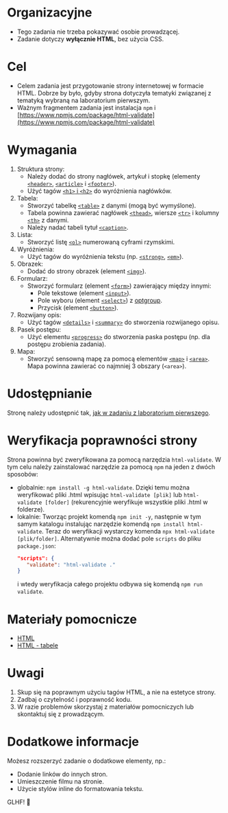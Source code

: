 # Organizacyjne

- Tego zadania nie trzeba pokazywać osobie prowadzącej.
- Zadanie dotyczy **wyłącznie HTML**, bez użycia CSS.

# Cel

- Celem zadania jest przygotowanie strony internetowej w formacie HTML. Dobrze by było, gdyby strona dotyczyła tematyki związanej z tematyką wybraną na laboratorium pierwszym.
- Ważnym fragmentem zadania jest instalacja `npm` i [https://www.npmjs.com/package/html-validate](https://www.npmjs.com/package/html-validate)

# Wymagania

1. Struktura strony:
   - Należy dodać do strony nagłówek, artykuł i stopkę (elementy [`<header>`](https://developer.mozilla.org/en-US/docs/Web/HTML/Element/header), [`<article>`](https://developer.mozilla.org/en-US/docs/Web/HTML/Element/article) i [`<footer>`](https://developer.mozilla.org/en-US/docs/Web/HTML/Element/footer)).
   - Użyć tagów [`<h1>` i `<h2>`](https://developer.mozilla.org/en-US/docs/Web/HTML/Element/Heading_Elements) do wyróżnienia nagłówków.
2. Tabela:
   - Stworzyć tabelkę [`<table>`](https://developer.mozilla.org/en-US/docs/Web/HTML/Element/table) z danymi (mogą być wymyślone).
   - Tabela powinna zawierać nagłówek [`<thead>`](https://developer.mozilla.org/en-US/docs/Web/HTML/Element/thead), wiersze [`<tr>`](https://developer.mozilla.org/en-US/docs/Web/HTML/Element/tr) i kolumny [`<th>`](https://developer.mozilla.org/en-US/docs/Web/HTML/Element/th) z danymi.
   - Należy nadać tabeli tytuł [`<caption>`](https://developer.mozilla.org/en-US/docs/Web/HTML/Element/caption).
3. Lista:
   - Stworzyć listę [`<ol>`](https://developer.mozilla.org/en-US/docs/Web/HTML/Element/ol) numerowaną cyframi rzymskimi.
4. Wyróżnienia:
   - Użyć tagów do wyróżnienia tekstu (np. [`<strong>`](https://developer.mozilla.org/en-US/docs/Web/HTML/Element/strong), [`<em>`](https://developer.mozilla.org/en-US/docs/Web/HTML/Element/em)).
5. Obrazek:
   - Dodać do strony obrazek (element [`<img>`](https://developer.mozilla.org/en-US/docs/Web/HTML/Element/img)).
6. Formularz:
   - Stworzyć formularz (element [`<form>`](https://developer.mozilla.org/en-US/docs/Web/HTML/Element/form)) zawierający między innymi:
       - Pole tekstowe (element [`<input>`](https://developer.mozilla.org/en-US/docs/Web/HTML/Element/input)).
       - Pole wyboru (element [`<select>`](https://developer.mozilla.org/en-US/docs/Web/HTML/Element/select)) z [optgroup](https://developer.mozilla.org/en-US/docs/Web/HTML/Element/select#select_with_grouping_options).
       - Przycisk (element [`<button>`](https://developer.mozilla.org/en-US/docs/Web/HTML/Element/button)).
7. Rozwijany opis:
   - Użyć tagów [`<details>`](https://developer.mozilla.org/en-US/docs/Web/HTML/Element/details) i [`<summary>`](https://developer.mozilla.org/en-US/docs/Web/HTML/Element/summary) do stworzenia rozwijanego opisu.
8. Pasek postępu:
    - Użyć elementu [`<progress>`](https://developer.mozilla.org/en-US/docs/Web/HTML/Element/progress) do stworzenia paska postępu (np. dla postępu zrobienia zadania).
9. Mapa:
    - Stworzyć sensowną mapę za pomocą elementów [`<map>`](https://developer.mozilla.org/en-US/docs/Web/HTML/Element/map) i [`<area>`](https://developer.mozilla.org/en-US/docs/Web/HTML/Element/area). Mapa powinna zawierać co najmniej 3 obszary (`<area>`).

# Udostępnianie

Stronę należy udostępnić tak, [jak w zadaniu z laboratorium pierwszego](https://kciebiera.github.io/www-2425/lab1.html#wystawianie).

# Weryfikacja poprawności strony

Strona powinna być zweryfikowana za pomocą narzędzia `html-validate`. W tym celu należy zainstalować narzędzie za pomocą `npm` na jeden z dwóch sposobów:

- globalnie: `npm install -g html-validate`. Dzięki temu można weryfikować pliki .html wpisując `html-validate [plik]` lub `html-validate [folder]` (rekurencyjnie weryfikuje wszystkie pliki .html w folderze).
- lokalnie: Tworząc projekt komendą `npm init -y`, następnie w tym samym katalogu instalując narzędzie komendą `npm install html-validate`. Teraz do weryfikacji wystarczy komenda `npx html-validate [plik/folder]`. Alternatywnie można dodać pole `scripts` do pliku `package.json`:
   ```json
   "scripts": {
      "validate": "html-validate ."
   }
   ```
   i wtedy weryfikacja całego projektu odbywa się komendą `npm run validate`.

# Materiały pomocnicze

- [HTML](https://developer.mozilla.org/en-US/docs/Web/HTML/Element)
- [HTML - tabele](https://developer.mozilla.org/en-US/docs/Web/HTML/Element/table)

# Uwagi

1. Skup się na poprawnym użyciu tagów HTML, a nie na estetyce strony.
2. Zadbaj o czytelność i poprawność kodu.
3. W razie problemów skorzystaj z materiałów pomocniczych lub skontaktuj się z prowadzącym.

# Dodatkowe informacje

Możesz rozszerzyć zadanie o dodatkowe elementy, np.:

- Dodanie linków do innych stron.
- Umieszczenie filmu na stronie.
- Użycie stylów inline do formatowania tekstu.

GLHF! 🚀
